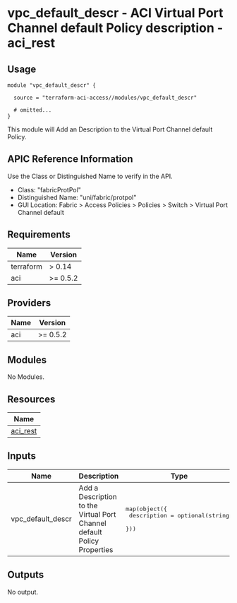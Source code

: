 # vpc_default_descr - ACI Virtual Port Channel default Policy description - aci_rest

## Usage

```hcl
module "vpc_default_descr" {

  source = "terraform-aci-access//modules/vpc_default_descr"

  # omitted...
}
```

This module will Add an Description to the Virtual Port Channel default Policy.

## APIC Reference Information

Use the Class or Distinguished Name to verify in the API.

* Class: "fabricProtPol"
* Distinguished Name: "uni/fabric/protpol"
* GUI Location: Fabric > Access Policies > Policies > Switch > Virtual Port Channel default

<!-- BEGINNING OF PRE-COMMIT-TERRAFORM DOCS HOOK -->
## Requirements

| Name | Version |
|------|---------|
| terraform | > 0.14 |
| aci | >= 0.5.2 |

## Providers

| Name | Version |
|------|---------|
| aci | >= 0.5.2 |

## Modules

No Modules.

## Resources

| Name |
|------|
| [aci_rest](https://registry.terraform.io/providers/ciscodevnet/aci/0.5.2/docs/resources/rest) |

## Inputs

| Name | Description | Type | Default | Required |
|------|-------------|------|---------|:--------:|
| vpc\_default\_descr | Add a Description to the Virtual Port Channel default Policy Properties | <pre>map(object({<br>    description = optional(string)<br>  }))</pre> | <pre>{<br>  "default": {<br>    "description": ""<br>  }<br>}</pre> | no |

## Outputs

No output.
<!-- END OF PRE-COMMIT-TERRAFORM DOCS HOOK -->
